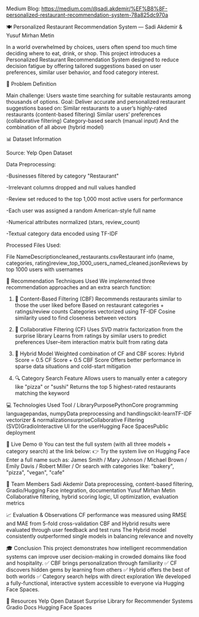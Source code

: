 Medium Blog: https://medium.com/@sadi.akdemir/%EF%B8%8F-personalized-restaurant-recommendation-system-78a825dc970a

🍽️ Personalized Restaurant Recommendation System — Sadi Akdemir & Yusuf Mirhan Metin

In a world overwhelmed by choices, users often spend too much time deciding where to eat, drink, or shop. This project introduces a Personalized Restaurant Recommendation System designed to reduce decision fatigue by offering tailored suggestions based on user preferences, similar user behavior, and food category interest.

🧠 Problem Definition

Main challenge: Users waste time searching for suitable restaurants among thousands of options.
Goal: Deliver accurate and personalized restaurant suggestions based on:
Similar restaurants to a user’s highly-rated restaurants (content-based filtering)
Similar users’ preferences (collaborative filtering)
Category-based search (manual input)
And the combination of all above (hybrid model)

📊 Dataset Information

Source: Yelp Open Dataset

Data Preprocessing:

-Businesses filtered by category "Restaurant"

-Irrelevant columns dropped and null values handled

-Review set reduced to the top 1,000 most active users for performance

-Each user was assigned a random American-style full name

-Numerical attributes normalized (stars, review_count)

-Textual category data encoded using TF-IDF

Processed Files Used:

File NameDescriptioncleaned_restaurants.csvRestaurant info (name, categories, rating)review_top_1000_users_named_cleaned.jsonReviews by top 1000 users with usernames

🧪 Recommendation Techniques Used
We implemented three recommendation approaches and an extra search function:

1. 📘 Content-Based Filtering (CBF)
Recommends restaurants similar to those the user liked before
Based on restaurant categories + ratings/review counts
Categories vectorized using TF-IDF
Cosine similarity used to find closeness between vectors

2. 👥 Collaborative Filtering (CF)
Uses SVD matrix factorization from the surprise library
Learns from ratings by similar users to predict preferences
User–item interaction matrix built from rating data

3. 🧠 Hybrid Model
Weighted combination of CF and CBF scores:
Hybrid Score = 0.5 CF Score + 0.5 CBF Score
Offers better performance in sparse data situations and cold-start mitigation

4. 🔍 Category Search Feature
Allows users to manually enter a category like "pizza" or "sushi"
Returns the top 5 highest-rated restaurants matching the keyword

💻 Technologies Used
Tool / LibraryPurposePythonCore programming languagepandas, numpyData preprocessing and handlingscikit-learnTF-IDF vectorizer & normalizationsurpriseCollaborative Filtering (SVD)GradioInteractive UI for the userHugging Face SpacesPublic deployment

🔗 Live Demo
🌐 You can test the full system (with all three models + category search) at the link below:
👉 Try the system live on Hugging Face
Enter a full name such as:
James Smith /
Mary Johnson /
Michael Brown /
Emily Davis /
Robert Miller /
Or search with categories like:
"bakery", "pizza", "vegan", "cafe"

👥 Team Members
Sadi Akdemir
Data preprocessing, content-based filtering, Gradio/Hugging Face integration, documentation
Yusuf Mirhan Metin
Collaborative filtering, hybrid scoring logic, UI optimization, evaluation metrics

📈 Evaluation & Observations
CF performance was measured using RMSE and MAE from 5-fold cross-validation
CBF and Hybrid results were evaluated through user feedback and test runs
The Hybrid model consistently outperformed single models in balancing relevance and novelty

🎓 Conclusion
This project demonstrates how intelligent recommendation systems can improve user decision-making in crowded domains like food and hospitality.
✅ CBF brings personalization through familiarity
✅ CF discovers hidden gems by learning from others
✅ Hybrid offers the best of both worlds
✅ Category search helps with direct exploration
We developed a fully-functional, interactive system accessible to everyone via Hugging Face Spaces.

🔗 Resources
Yelp Open Dataset
Surprise Library for Recommender Systems
Gradio Docs
Hugging Face Spaces
